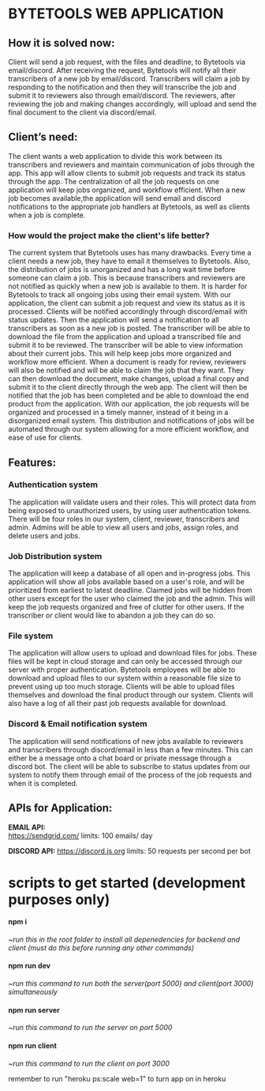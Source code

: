 # BYTETOOLS WEB APPLICATION

## How it is solved now:
Client will send a job request, with the files and deadline, to Bytetools via email/discord. After receiving the request, Bytetools will notify all their transcribers of a new job by email/discord. Transcribers will claim a job by responding to the notification and then they will transcribe the job and submit it to reviewers also through email/discord. The reviewers, after reviewing the job and making changes accordingly, will upload and send the final document to the client via discord/email.

## Client’s need:
The client wants a web application to divide this work between its transcribers and reviewers and maintain communication of jobs through the app. This app will allow clients to submit job requests and track its status through the app. The centralization of all the job requests on one application will keep jobs organized, and workflow efficient. When a new job becomes available,the application will send email and discord notifications to the appropriate job handlers at Bytetools, as well as clients when a job is complete.

### How would the project make the client's life better?

The current system that Bytetools uses has many drawbacks. Every time a client needs a new job, they have to email it themselves to Bytetools. Also, the distribution of jobs is unorganized and has a long wait time before someone can claim a job. This is because transcribers and reviewers are not notified as quickly when a new job is available to them. It is harder for Bytetools to track all ongoing jobs using their email system. 
With our application, the client can submit a job request and view its status as it is processed. Clients will be notified accordingly through discord/email with status updates. Then the application will send a notification to all transcribers as soon as a new job is posted. The transcriber will be able to download the file from the application and upload a transcribed file and submit it to be reviewed. The transcriber will be able to view information about their current jobs. This will help keep jobs more organized and workflow more efficient. When a document is ready for review, reviewers will also be notified and will be able to claim the job that they want. They can then download the document, make changes, upload a final copy and submit it to the client directly through the web app. The client will then be notified that the job has been completed and be able to download the end product from the application. With our application, the job requests will be organized and processed in a timely manner, instead of it being in a disorganized email system. This distribution and notifications of jobs will be automated through our system allowing for a more efficient workflow, and ease of use for clients.

## Features:

### Authentication system 
The application will validate users and their roles. This will protect data from being exposed to unauthorized users, by using user authentication tokens. There will be four roles in our system, client, reviewer, transcribers and admin. Admins will be able to view all users and jobs, assign roles, and delete users and jobs.
	
### Job Distribution system
The application will keep a database of all open and in-progress jobs. This application will show all jobs available based on a user's role, and will be prioritized from earliest to latest deadline. Claimed jobs will be hidden from other users except for the user who claimed the job and the admin. This will keep the job requests organized and free of clutter for other users. If the transcriber or client would like to abandon a job they can do so.

### File system
The application will allow users to upload and download files for jobs. These files will be kept in  cloud storage and can only be accessed through our server with proper authentication. Bytetools employees will be able to download and upload files to our system within a reasonable file size to prevent using up too much storage. Clients will be able to upload files themselves and download the final product through our system. Clients will also have a log of all their past job requests available for download.

### Discord & Email notification system
The application will send notifications of new jobs available to reviewers and transcribers through discord/email in less than a few minutes. This can either be a message onto a chat board or private message through a discord bot. The client will be able to subscribe to status updates from our system to notify them through email of the process of the job requests and when it is completed.


## APIs for Application:

**EMAIL API:**	
https://sendgrid.com/ 
limits: 100 emails/ day

**DISCORD API:** 
https://discord.js.org
limits: 50 requests per second per bot

# scripts to get started (development purposes only)
#### npm i
*~run this in the root folder to install all depenedencies for backend and client (must do this before running any other commands)*
#### npm run dev
*~run this command to run both the server(port 5000) and client(port 3000) simultaneously* 
#### npm run server
*~run this command to run the server on port 5000*
#### npm run client
*~run this command to run the client on port 3000*

remember to run "heroku ps:scale web=1" to turn app on in heroku
